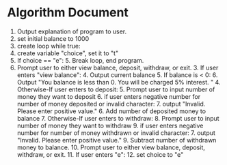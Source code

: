 # Algorithm Document

1. Output explanation of program to user.
2. set initial balance to 1000
3. create loop while true: 
3. create variable "choice", set it to "t"
4. If choice == "e":
   5. Break loop, end program.
2. Prompt user to either view balance, deposit, withdraw, or exit.
   3. If user enters "view balance":
      4. Output current balance 
      5. If balance is < 0:
         6. Output "You balance is less than 0. You will be charged 5% interest. "
   4. Otherwise-If user enters to deposit:
      5. Prompt user to input number of money they want to deposit
      6. if user enters negative number for number of money deposited or invalid character:
         7. output "Invalid. Please enter positive value."
      6. Add number of deposited money to balance
   7. Otherwise-If user enters to withdraw:
      8. Prompt user to input number of money they want to withdraw
      9. if user enters negative number for number of money withdrawn or invalid character:
         7. output "Invalid. Please enter positive value."
      9. Subtract number of withdrawn money to balance.
   10. Prompt user to either view balance, deposit, withdraw, or exit. 
   11. If user enters "e":
       12. set choice to "e" 
